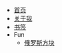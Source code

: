 - [首页](/README)
- [关于我](/md/note/other/aboutme.md)
- [书签](/md/note/other/collection.md)
- Fun
  - [俄罗斯方块](https://binaryify.github.io/vue-tetris/?lan=zh)


       
